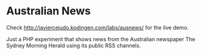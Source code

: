 Australian News
===============

Check http://javiercejudo.kodingen.com/labs/ausnews/ for the live demo.

Just a PHP experiment that shows news from the Australian newspaper
The Sydney Morning Herald using its public RSS channels.
